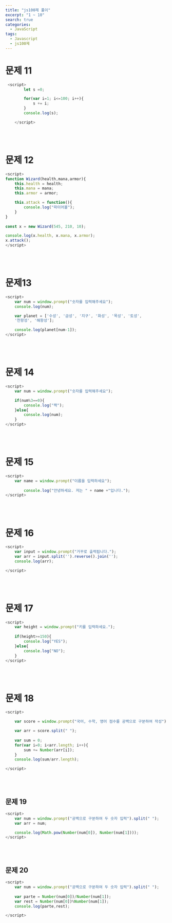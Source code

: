 ```yaml
---
title: "js100제 풀이"
excerpt: "1 ~ 10"
search: true
categories: 
  - JavaScript
tags: 
  - Javascript
  - js100제
---
```


# 문제 11

```javascript
 <script>
        let s =0;

        for(var i=1; i<=100; i++){
            s += i;
        }    
        console.log(s);

    </script>
```

<br><br>

# 문제 12

```javascript
<script>
function Wizard(health,mana,armor){
    this.health = health;
    this.mana = mana;
    this.armor = armor;

    this.attack = function(){
        console.log("파이어볼");
    }
}
    
const x = new Wizard(545, 210, 10);

console.log(x.health, x.mana, x.armor);
x.attack();
</script>
```

<br><br>


# 문제13

```javascript
<script>
    var num = window.prompt("숫자를 입력해주세요");
    console.log(num);

    var planet = ['수성', '금성', '지구', '화성', '목성', '토성', 
    '천왕성', '해왕성'];

    console.log(planet[num-1]);
</script>
```
<br><br>


# 문제 14
```javascript
<script>
    var num = window.prompt("숫자를 입력해주세요");

    if(num%3==0){
        console.log("짝");
    }else{
        console.log(num);
    }
</script>
```
<br><br>

# 문제 15
```javascript
<script>
    var name = window.prompt("이름을 입력하세요");
    
        console.log("안녕하세요. 저는 " + name +"입니다.");
</script>
```
<br><br>

# 문제 16
```javascript
<script>
    var input = window.prompt("거꾸로 출력됩니다.");
    var arr = input.split('').reverse().join('');
    console.log(arr);

</script>
```
<br><br>

# 문제 17
```javascript
<script>
    var height = window.prompt("키를 입력하세요.");
    
    if(height>=150){
        console.log("YES");
    }else{
        console.log("NO");
    }
</script>
```

<br><br>

# 문제 18
```javascript
<script>

    var score = window.prompt("국어, 수학, 영어 점수를 공백으로 구분하여 작성");

    var arr = score.split(" ");
 
    var sum = 0;
    for(var i=0; i<arr.length; i++){
        sum += Number(arr[i]);
    }
    console.log(sum/arr.length);

</script>
```

<br><br>

## 문제 19
```javascript
<script>
    var num = window.prompt("공백으로 구분하여 두 숫자 입력").split(" ");
    var arr = num;

    console.log(Math.pow(Number(num[0]), Number(num[1])));
</script>
```

<br><br>

## 문제 20
```javascript
<script>
    var num = window.prompt("공백으로 구분하여 두 숫자 입력").split(" ");
   
    var parte = Number(num[0])/Number(num[1]);
    var rest = Number(num[0])%Number(num[1]);
    console.log(parte,rest);

</script>
```